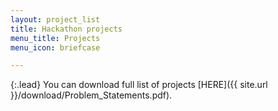 ```yaml
---
layout: project_list
title: Hackathon projects
menu_title: Projects
menu_icon: briefcase

---
```


{:.lead}
You can download full list of projects [HERE]({{ site.url }}/download/Problem_Statements.pdf).
